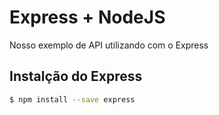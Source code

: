 # Express + NodeJS
Nosso exemplo de API utilizando com o Express

## Instalção do Express

```sh
$ npm install --save express
```